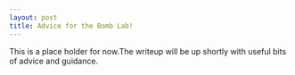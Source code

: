```yaml
---
layout: post
title: Advice for the Bomb Lab!
---
```


This is a place holder for now.The writeup will be up shortly with useful bits of advice and guidance.

